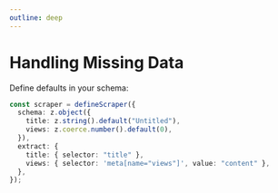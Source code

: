 ```yaml
---
outline: deep
---
```


# Handling Missing Data

Define defaults in your schema:

```ts
const scraper = defineScraper({
  schema: z.object({
    title: z.string().default("Untitled"),
    views: z.coerce.number().default(0),
  }),
  extract: {
    title: { selector: "title" },
    views: { selector: 'meta[name="views"]', value: "content" },
  },
});
```
